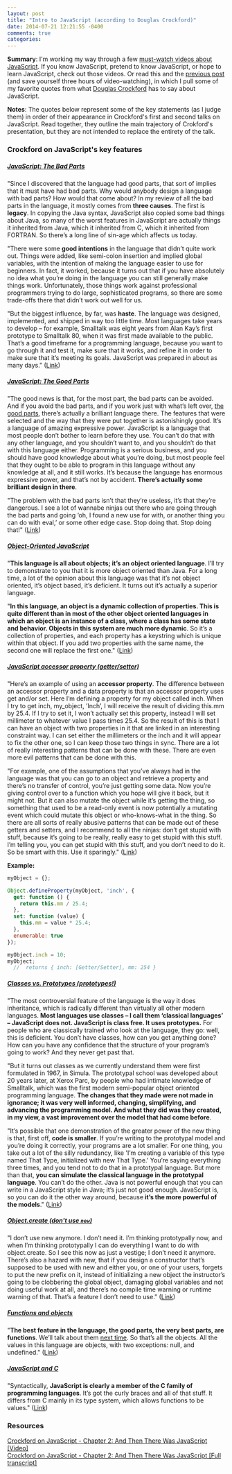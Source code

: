 ```yaml
---
layout: post
title: "Intro to JavaScript (according to Douglas Crockford)"
date: 2014-07-21 12:21:55 -0400
comments: true
categories: 
---
```

<strong>Summary</strong>: I'm working my way through a few <a href="https://github.com/bolshchikov/js-must-watch">must-watch videos about JavaScript</a>. If you know JavaScript, pretend to know JavaScript, or hope to learn JavaScript, check out those videos. Or read this and the <a href="/blog/2014/07/21/javascripts-historical-context-crockford">previous post</a> (and save yourself three hours of video-watching), in which I pull some of my favorite quotes from what <a href="https://en.wikipedia.org/wiki/Douglas_Crockford">Douglas Crockford</a> has to say about JavaScript.

<strong>Notes</strong>: The quotes below represent some of the key statements (as I judge them) in order of their appearance in Crockford's first and second talks on JavaScript. Read together, they outline the main trajectory of Crokford's presentation, but they are not intended to replace the entirety of the talk.

<h3>Crockford on JavaScript's key features</h3>

<u><h5>JavaScript: The Bad Parts</h5></u>
"Since I discovered that the language had good parts, that sort of implies that it must have had bad parts. Why would anybody design a language with bad parts? How would that come about? In my review of all the bad parts in the language, it mostly comes from <strong>three causes</strong>. The first is <strong>legacy</strong>. In copying the Java syntax, JavaScript also copied some bad things about Java, so many of the worst features in JavaScript are actually things it inherited from Java, which it inherited from C, which it inherited from FORTRAN. So there’s a long line of sin-age which affects us today.

"There were some <strong>good intentions</strong> in the language that didn’t quite work out. Things were added, like semi-colon insertion and implied global variables, with the intention of making the language easier to use for beginners. In fact, it worked, because it turns out that if you have absolutely no idea what you’re doing in the language you can still generally make things work. Unfortunately, those things work against professional programmers trying to do large, sophisticated programs, so there are some trade-offs there that didn’t work out well for us.

"But the biggest influence, by far, was <strong>haste</strong>. The language was designed, implemented, and shipped in way too little time. Most languages take years to develop – for example, Smalltalk was eight years from Alan Kay’s first prototype to Smalltalk 80, when it was first made available to the public. That’s a good timeframe for a programming language, because you want to go through it and test it, make sure that it works, and refine it in order to make sure that it’s meeting its goals. JavaScript was prepared in about as many days." (<a href="http://youtu.be/RO1Wnu-xKoY?t=12m22s">Link</a>)

<!--more-->

<u><h5>JavaScript: The Good Parts</h5></u>
"The good news is that, for the most part, the bad parts can be avoided. And if you avoid the bad parts, and if you work just with what’s left over, <a href="http://www.amazon.com/JavaScript-Good-Parts-Douglas-Crockford/dp/0596517742">the good parts</a>, there’s actually a brilliant language there. The features that were selected and the way that they were put together is astonishingly good. It’s a language of amazing expressive power. JavaScript is a language that most people don’t bother to learn before they use. You can’t do that with any other language, and you shouldn’t want to, and you shouldn’t do that with this language either. Programming is a serious business, and you should have good knowledge about what you’re doing, but most people feel that they ought to be able to program in this language without any knowledge at all, and it still works. It’s because the language has enormous expressive power, and that’s not by accident. <strong>There’s actually some brilliant design in there</strong>.

"The problem with the bad parts isn’t that they’re useless, it’s that they’re dangerous. I see a lot of wannabe ninjas out there who are going through the bad parts and going ‘oh, I found a new use for with, or another thing you can do with eval,’ or some other edge case. Stop doing that. Stop doing that!" (<a href="http://youtu.be/RO1Wnu-xKoY?t=14m44s">Link</a>)

<u><h5>Object-Oriented JavaScript</h5></u>
"<strong>This language is all about objects; it’s an object oriented language</strong>. I’ll try to demonstrate to you that it is more object oriented than Java. For a long time, a lot of the opinion about this language was that it’s not object oriented, it’s object based, it’s deficient. It turns out it’s actually a superior language.

"<strong>In this language, an object is a dynamic collection of properties. This is quite different than in most of the other object oriented languages in which an object is an instance of a class, where a class has some state and behavior. Objects in this system are much more dynamic</strong>. So it’s a collection of properties, and each property has a keystring which is unique within that object. If you add two properties with the same name, the second one will replace the first one." (<a href="http://youtu.be/RO1Wnu-xKoY?t=16m1s">Link</a>)

<u><h5>JavaScript accessor property (getter/setter)</h5></u>
"Here’s an example of using an <strong>accessor property</strong>. The difference between an accessor property and a data property is that an accessor property uses get and/or set. Here I’m defining a property for my object called inch. When I try to get inch, my_object, ’Inch’, I will receive the result of dividing this.mm by 25.4. If I try to set it, I won’t actually set this property, instead I will set millimeter to whatever value I pass times 25.4. So the result of this is that I can have an object with two properties in it that are linked in an interesting constraint way. I can set either the millimeters or the inch and it will appear to fix the other one, so I can keep those two things in sync. There are a lot of really interesting patterns that can be done with these. There are even more evil patterns that can be done with this.

"For example, one of the assumptions that you’ve always had in the language was that you can go to an object and retrieve a property and there’s no transfer of control, you’re just getting some data. Now you’re giving control over to a function which you hope will give it back, but it might not. But it can also mutate the object while it’s getting the thing, so something that used to be a read-only event is now potentially a mutating event which could mutate this object or who-knows-what in the thing. So there are all sorts of really abusive patterns that can be made out of these getters and setters, and I recommend to all the ninjas: don’t get stupid with stuff, because it’s going to be really, really easy to get stupid with this stuff. I’m telling you, you can get stupid with this stuff, and you don’t need to do it. So be smart with this. Use it sparingly." (<a href="http://youtu.be/RO1Wnu-xKoY?t=21m22s">Link</a>)

<strong>Example:</strong>
``` javascript Accessor property
myObject = {};

Object.defineProperty(myObject, 'inch', {
  get: function () {
    return this.mm / 25.4;
  },
  set: function (value) {
    this.mm = value * 25.4;
  },
  enumerable: true
});

myObject.inch = 10;
myObject;
  //  returns { inch: [Getter/Setter], mm: 254 }

```

<u><h5>Classes vs. Prototypes (prototypes!)</h5></u>
"The most controversial feature of the language is the way it does inheritance, which is radically different than virtually all other modern languages. <strong>Most languages use classes – I call them ‘classical languages’ – JavaScript does not. JavaScript is class free. It uses prototypes.</strong> For people who are classically trained who look at the language, they go: well, this is deficient. You don’t have classes, how can you get anything done? How can you have any confidence that the structure of your program’s going to work? And they never get past that.

"But it turns out classes as we currently understand them were first formulated in 1967, in Simula. The prototypal school was developed about 20 years later, at Xerox Parc, by people who had intimate knowledge of Smalltalk, which was the first modern semi-popular object oriented programming language. <strong>The changes that they made were not made in ignorance; it was very well informed, changing, simplifying, and advancing the programming model. And what they did was they created, in my view, a vast improvement over the model that had come before</strong>.

"It’s possible that one demonstration of the greater power of the new thing is that, first off, <strong>code is smaller</strong>. If you’re writing to the prototypal model and you’re doing it correctly, your programs are a lot smaller. For one thing, you take out a lot of the silly redundancy, like 'I’m creating a variable of this type named That Type, initialized with new That Type.' You’re saying everything three times, and you tend not to do that in a prototypal language. But more than that, <strong>you can simulate the classical language in the prototypal language</strong>. You can’t do the other. Java is not powerful enough that you can write in a JavaScript style in Java; it’s just not good enough. JavaScript is, so you can do it the other way around, because<strong> it’s the more powerful of the models</strong>." (<a href="http://youtu.be/RO1Wnu-xKoY?t=24m8s">Link</a>)

<u><h5>Object.create (don't use <code>new</code>)</h5></u>
"I don’t use new anymore. I don’t need it. I’m thinking prototypally now, and when I’m thinking prototypally I can do everything I want to do with object.create. So I see this now as just a vestige; I don’t need it anymore. There’s also a hazard with new, that if you design a constructor that’s supposed to be used with new and either you, or one of your users, forgets to put the new prefix on it, instead of initializing a new object the instructor’s going to be clobbering the global object, damaging global variables and not doing useful work at all, and there’s no compile time warning or runtime warning of that. That’s a feature I don’t need to use." (<a href="http://youtu.be/RO1Wnu-xKoY?t=31m26s">Link</a>)

<u><h5>Functions and objects</h5></u>
"<strong>The best feature in the language, the good parts, the very best parts, are functions</strong>. We’ll talk about them <a href="https://www.youtube.com/watch?v=ya4UHuXNygM">next time</a>. So that’s all the objects. All the values in this language are objects, with two exceptions: null, and undefined." (<a href="">Link</a>)

<u><h5>JavaScript and C</h5></u>
"Syntactically, <strong>JavaScript is clearly a member of the C family of programming languages</strong>. It’s got the curly braces and all of that stuff. It differs from C mainly in its type system, which allows functions to be values." (<a href="">Link</a>)

<h3>Resources</h3>
<a href="http://youtu.be/RO1Wnu-xKoY">Crockford on JavaScript - Chapter 2: And Then There Was JavaScript [Video]</a><br>
<a href="http://abraham.cs.uml.edu/~heines/91.461/resources/CrockfordOnJavaScript/crockonjs-2-transcript.pdf">Crockford on JavaScript - Chapter 2: And Then There Was JavaScript [Full transcript]</a><br>